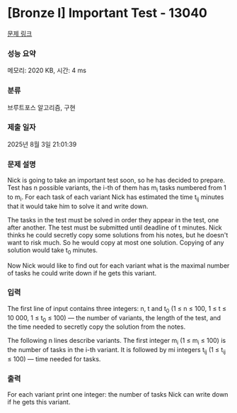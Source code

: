 # [Bronze I] Important Test - 13040 

[문제 링크](https://www.acmicpc.net/problem/13040) 

### 성능 요약

메모리: 2020 KB, 시간: 4 ms

### 분류

브루트포스 알고리즘, 구현

### 제출 일자

2025년 8월 3일 21:01:39

### 문제 설명

<p>Nick is going to take an important test soon, so he has decided to prepare. Test has n possible variants, the i-th of them has m<sub>i</sub> tasks numbered from 1 to m<sub>i</sub>. For each task of each variant Nick has estimated the time t<sub>ij</sub> minutes that it would take him to solve it and write down.</p>

<p>The tasks in the test must be solved in order they appear in the test, one after another. The test must be submitted until deadline of t minutes. Nick thinks he could secretly copy some solutions from his notes, but he doesn't want to risk much. So he would copy at most one solution. Copying of any solution would take t<sub>0</sub> minutes.</p>

<p>Now Nick would like to find out for each variant what is the maximal number of tasks he could write down if he gets this variant.</p>

### 입력 

 <p>The first line of input contains three integers: n, t and t<sub>0</sub> (1 ≤ n ≤ 100, 1 ≤ t ≤ 10 000, 1 ≤ t<sub>0</sub> ≤ 100) — the number of variants, the length of the test, and the time needed to secretly copy the solution from the notes.</p>

<p>The following n lines describe variants. The first integer m<sub>i</sub> (1 ≤ m<sub>i</sub> ≤ 100) is the number of tasks in the i-th variant. It is followed by mi integers t<sub>ij</sub> (1 ≤ t<sub>ij</sub> ≤ 100) — time needed for tasks.</p>

### 출력 

 <p>For each variant print one integer: the number of tasks Nick can write down if he gets this variant.</p>

<p> </p>


